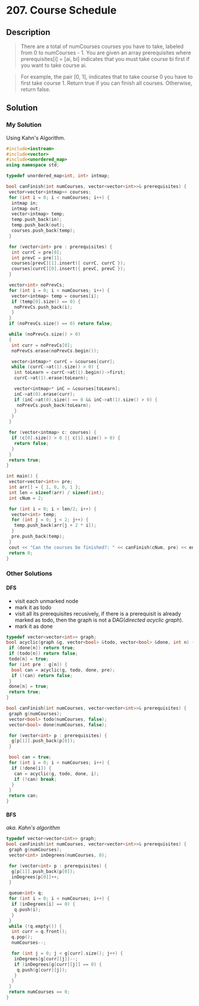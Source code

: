 # 207. Course Schedule

## Description

> There are a total of numCourses courses you have to take, labeled from 0 to numCourses - 1. You are given an array  prerequisites where prerequisites[i] = [ai, bi] indicates that you must take course bi first if you want to take course ai.

> For example, the pair [0, 1], indicates that to take course 0 you have to first take course 1.
> Return true if you can finish all courses. Otherwise, return false.

## Solution

### My Solution

Using Kahn's Algorithm.

```cpp
#include<iostream>
#include<vector>
#include<unordered_map>
using namespace std;

typedef unordered_map<int, int> intmap;

bool canFinish(int numCourses, vector<vector<int>>& prerequisites) {
 vector<vector<intmap>> courses;
 for (int i = 0; i < numCourses; i++) {
  intmap in;
  intmap out;
  vector<intmap> temp;
  temp.push_back(in);
  temp.push_back(out);
  courses.push_back(temp);
 }

 for (vector<int> pre : prerequisites) {
  int currC = pre[0];
  int prevC = pre[1];
  courses[prevC][1].insert({ currC, currC });
  courses[currC][0].insert({ prevC, prevC });
 }

 vector<int> noPrevCs;
 for (int i = 0; i < numCourses; i++) {
  vector<intmap> temp = courses[i];
  if (temp[0].size() == 0) {
   noPrevCs.push_back(i);
  }
 }
 if (noPrevCs.size() == 0) return false;

 while (noPrevCs.size() > 0)
 {
  int curr = noPrevCs[0];
  noPrevCs.erase(noPrevCs.begin());

  vector<intmap>* currC = &courses[curr];
  while (currC->at(1).size() > 0) {
   int toLearn = currC->at(1).begin()->first;
   currC->at(1).erase(toLearn);

   vector<intmap>* inC = &courses[toLearn];
   inC->at(0).erase(curr);
   if (inC->at(0).size() == 0 && inC->at(1).size() > 0) {
    noPrevCs.push_back(toLearn);
   }
  }
 }

 for (vector<intmap> c: courses) {
  if (c[0].size() > 0 || c[1].size() > 0) {
   return false;
  }
 }
 return true;
}

int main() {
 vector<vector<int>> pre;
 int arr[] = { 1, 0, 0, 1 };
 int len = sizeof(arr) / sizeof(int);
 int cNum = 2;

 for (int i = 0; i < len/2; i++) {
  vector<int> temp;
  for (int j = 0; j < 2; j++) {
   temp.push_back(arr[j + 2 * i]);
  }
  pre.push_back(temp);
 }
 cout << "Can the courses be finished?: " << canFinish(cNum, pre) << endl;
 return 0;
}
```

### Other Solutions

#### DFS

- visit each unmarked node
- mark it as todo
- visit all its prerequisites recusively, if there is a prerequisit is already marked as todo, then the graph is not a DAG(*directed acyclic graph*).
- mark it as done

```cpp
typedef vector<vector<int>> graph;
bool acyclic(graph &g, vector<bool> &todo, vector<bool> &done, int n) {
 if (done[n]) return true;
 if (todo[n]) return false;
 todo[n] = true;
 for (int pre : g[n]) {
  bool can = acyclic(g, todo, done, pre);
  if (!can) return false;
 }
 done[n] = true;
 return true;
}

bool canFinish(int numCourses, vector<vector<int>>& prerequisites) {
 graph g(numCourses);
 vector<bool> todo(numCourses, false);
 vector<bool> done(numCourses, false);

 for (vector<int> p : prerequisites) {
  g[p[1]].push_back(p[0]);
 }

 bool can = true;
 for (int i = 0; i < numCourses; i++) {
  if (!done[i]) {
   can = acyclic(g, todo, done, i);
   if (!can) break;
  }
 }
 return can;
}
```

#### BFS

*aka. Kahn's algorithm*

```cpp
typedef vector<vector<int>> graph;
bool canFinish(int numCourses, vector<vector<int>>& prerequisites) {
 graph g(numCourses);
 vector<int> inDegrees(numCourses, 0);

 for (vector<int> p : prerequisites) {
  g[p[1]].push_back(p[0]);
  inDegrees[p[0]]++;
 }

 queue<int> q;
 for (int i = 0; i < numCourses; i++) {
  if (inDegrees[i] == 0) {
   q.push(i);
  }
 }
 while (!q.empty()) {
  int curr = q.front();
  q.pop();
  numCourses--;

  for (int j = 0; j < g[curr].size(); j++) {
   inDegrees[g[curr][j]]--;
   if (inDegrees[g[curr][j]] == 0) {
    q.push(g[curr][j]);
   }
  }
 }
 return numCourses == 0;
}
```
